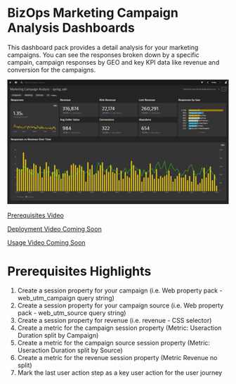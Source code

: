 # BizOps Marketing Campaign Analysis Dashboards

This dashboard pack provides a detail analysis for your marketing campaigns. You can see the responses broken down by a specific <br>
campain, campaign responses by GEO and key KPI data like revenue and conversion for the campaigns. <br>

![Marketing Campaign Overview](image/MCA.png)

[Prerequisites Video](https://youtu.be/TryamssXZKo "Prereq Video")

[Deployment Video Coming Soon]()

[Usage Video Coming Soon]()

# Prerequisites Highlights

1. Create a session property for your campaign (i.e. Web property pack - web\_utm\_campaign query string)
2. Create a session property for your campaign source (i.e. Web property pack - web\_utm\_source query string)
3. Create a session property for revenue (i.e. revenue - CSS selector)
4. Create a metric for the campaign session property (Metric: Useraction Duration split by Campaign)
5. Create a metric for the campaign source session property (Metric: Useraction Duration split by Source)
6. Create a metric for the revenue session property (Metric Revenue no split)
7. Mark the last user action step as a key user action for the user journey
